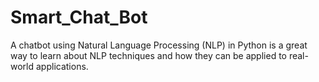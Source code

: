 # Smart_Chat_Bot
 A chatbot using Natural Language Processing (NLP) in Python is a great way to learn about NLP techniques and how they can be applied to real-world applications.
